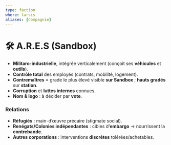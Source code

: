 ```yaml
---
type: faction
where: tarsis
aliases: [Compagnie]
---
```


# 🛠️ A.R.E.S (Sandbox)

- **Militaro-industrielle**, intégrée verticalement (conçoit ses **véhicules** et **outils**).  
- **Contrôle total** des employés (contrats, mobilité, logement).  
- **Contremaîtres** = grade le plus élevé visible **sur Sandbox** ; **hauts gradés** sur **station**.  
- **Corruption** et **luttes internes** connues.  
- **Nom & logo** : à décider par **vote**. 

### Relations
- **Réfugiés** : main-d’œuvre précaire (stigmate social).  
- **Renégats/Colonies indépendantes** : cibles d’**embargo** → nourrissent la **contrebande**.  
- **Autres corporations** : interventions **discrètes** tolérées/achetables.
